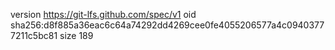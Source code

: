 version https://git-lfs.github.com/spec/v1
oid sha256:d8f885a36eac6c64a74292dd4269cee0fe4055206577a4c09403777211c5bc81
size 189
